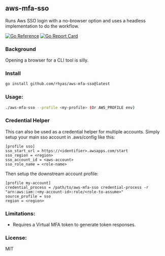 ## aws-mfa-sso
Runs Aws SSO login with a no-browser option and uses a headless implementation to do the workflow.

[![Go Reference](https://pkg.go.dev/badge/github.com/rhyas/aws-mfa-sso.svg)](https://pkg.go.dev/github.com/rhyas/aws-mfa-sso) [![Go Report Card](https://goreportcard.com/badge/github.com/rhyas/aws-mfa-sso)](https://goreportcard.com/report/github.com/rhyas/aws-mfa-sso) 

### Background

Opening a browser for a CLI tool is silly.

### Install

```bash
go install github.com/rhyas/aws-mfa-sso@latest
```

### Usage:

``` bash
./aws-mfa-sso --profile <my-profile> (Or AWS_PROFILE env)
```

### Credential Helper
This can also be used as a credential helper for multiple accounts. Simply setup your main sso account in .aws/config like this:
```
[profile sso]
sso_start_url = https://<identifier>.awsapps.com/start
sso_region = <region>
sso_account_id = <aws-account>
sso_role_name = <role-name>
```
Then setup the downstream account profile:
```
[profile my-account]
credential_process = /path/to/aws-mfa-sso credential-process -r "arn:aws:iam::<my-account-id>:role/<role-to-assume>"
source_profile = sso
region = <region>
```

### Limitations:
- Requires a Virtual MFA token to generate token responses.

### License:
MIT